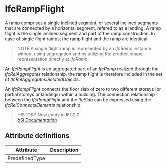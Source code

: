 IfcRampFlight
=============
A ramp comprises a single inclined segment, or several inclined segments that
are connected by a horizontal segment, refered to as a landing. A ramp flight
is the single inclined segment and part of the ramp construction. In case of
single flight ramps, the ramp flight and the ramp are identical.  
  
> NOTE  A single flight ramp is represented by an _IfcRamp_ instance without
> using aggregation and by utilizing the product shape representation directly
> at _IfcRamp_.  
  
An _IfcRampFlight_ is an aggregated part of an _IfcRamp_ realized through the
_IfcRelAggregates_ relationship, the ramp flight is therefore included in the
set of _IfcRelAggregates.RelatedObjects_.  
  
An _IfcRampFlight_ connects the floor slab of zero to two different storeys
(or partial storeys or landings) within a building. The connection
relationship between the _IfcRampFlight_ and the _IfcSlab_ can be expressed
using the _IfcRelConnectsElements_ relationship.  
  
> HISTORY  New entity in IFC2.0.  
[ _bSI
Documentation_](https://standards.buildingsmart.org/IFC/DEV/IFC4_2/FINAL/HTML/schema/ifcsharedbldgelements/lexical/ifcrampflight.htm)


Attribute definitions
---------------------
| Attribute      | Description   |
|----------------|---------------|
| PredefinedType |               |

